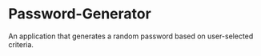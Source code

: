 # Password-Generator
An application that generates a random password based on user-selected criteria.
